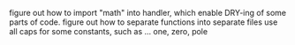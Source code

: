 figure out how to import "math" into handler, which enable DRY-ing of some parts of code.
figure out how to separate functions into separate files
use all caps for some constants, such as ...
    one, zero, pole
